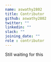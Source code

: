 ```yaml
---
name: aswathy2802
title: Contributor
github: aswathy2802
twitter: ""
linkedin: ""
slack: ""
joining_date: ""
role : contributor
---
```


Still waiting for this
